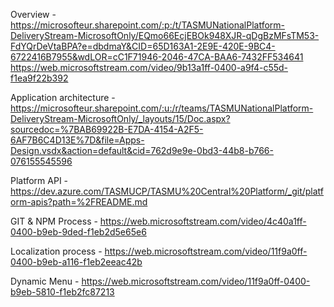 Overview - https://microsofteur.sharepoint.com/:p:/t/TASMUNationalPlatform-DeliveryStream-MicrosoftOnly/EQmo66EcjEBOk948XJR-qDgBzMFsTM53-FdYQrDeVtaBPA?e=dbdmaY&CID=65D163A1-2E9E-420E-9BC4-6722416B7955&wdLOR=cC1F71946-2046-47CA-BAA6-7432FF534641
https://web.microsoftstream.com/video/9b13a1ff-0400-a9f4-c55d-f1ea9f22b392

Application architecture - https://microsofteur.sharepoint.com/:u:/r/teams/TASMUNationalPlatform-DeliveryStream-MicrosoftOnly/_layouts/15/Doc.aspx?sourcedoc=%7BAB69922B-E7DA-4154-A2F5-6AF7B6C4D13E%7D&file=Apps-Design.vsdx&action=default&cid=762d9e9e-0bd3-44b8-b766-076155545596

Platform API - https://dev.azure.com/TASMUCP/TASMU%20Central%20Platform/_git/platform-apis?path=%2FREADME.md

GIT & NPM Process -  https://web.microsoftstream.com/video/4c40a1ff-0400-b9eb-9ded-f1eb2d5e65e6

Localization process - https://web.microsoftstream.com/video/11f9a0ff-0400-b9eb-a116-f1eb2eeac42b

Dynamic Menu - https://web.microsoftstream.com/video/11f9a0ff-0400-b9eb-5810-f1eb2fc87213